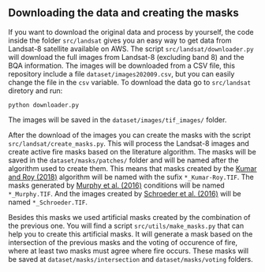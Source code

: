 
## Downloading the data and creating the masks

If you want to download the original data and process by yourself, the code inside the folder `src/landsat` gives you an easy way to get data from Landsat-8 satellite available on AWS. The script `src/landsat/downloader.py` will download the full images from Landsat-8 (excluding band 8) and the BQA information. The images will be downloaded from a CSV file,  this repository include a file `dataset/images202009.csv`, but you can easily change the file in the `csv` variable. To download the data go to `src/landsat` diretory and run:

```
python downloader.py
```

The images will be saved in the `dataset/images/tif_images/` folder.

After the download of the images you can create the masks with the script `src/landsat/create_masks.py`. This will process the Landsat-8 images and create active fire masks based on the literature algorithm. The masks will be saved in the `dataset/masks/patches/` folder and will be named after the algorithm used to create them. This means that masks created by the [Kumar and Roy (2018)](https://doi.org/10.1080/17538947.2017.1391341) algorithm will be named with the sufix `*_Kumar-Roy.TIF`. The masks generated by [Murphy et al. (2016)](https://doi.org/10.1016/j.rse.2016.02.027) conditions will be named `*_Murphy.TIF`. And the images created by [Schroeder  et  al.  (2016)](https://doi.org/10.1016/j.rse.2015.08.032) will be named `*_Schroeder.TIF`.

Besides this masks we used artificial masks created by the combination of the previous one. You will find a script `src/utils/make_masks.py` that can help you to create this artificial masks. It will generate a mask based on the intersection of the previous masks and the voting of occurence of fire, where at least two masks must agree where fire occurs. These masks will be saved at `dataset/masks/intersection` and `dataset/masks/voting` folders.